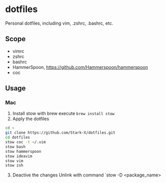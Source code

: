 # dotfiles

Personal dotfiles, including vim, .zshrc, .bashrc, etc.

## Scope

- vimrc
- zshrc
- bashrc
- HammerSpoon, <https://github.com/Hammerspoon/hammerspoon>
- coc

## Usage

### Mac

1. Install stow with brew
execute `brew install stow`
2. Apply the dotfiles

```bash
cd ~
git clone https://github.com/Stark-X/dotfiles.git
cd dotfiles
stow coc -t ~/.vim
stow bash
stow hammerspoon
stow ideavim
stow vim
stow zsh
```

3. Deactive the changes
Unlink with command `stow -D <package_name>

